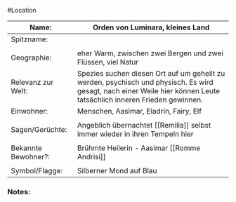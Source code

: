 #Location

| Name:               | Orden von Luminara, kleines Land                                                                                                                                     |
| ------------------- | -------------------------------------------------------------------------------------------------------------------------------------------------------------------- |
| Spitzname:          |                                                                                                                                                                      |
|                     |                                                                                                                                                                      |
| Geographie:         | eher Warm, zwischen zwei Bergen und zwei Flüssen, viel Natur                                                                                                         |
| Relevanz zur Welt:  | Spezies suchen diesen Ort auf um geheilt zu werden, psychisch und physisch. Es wird gesagt, nach einer Weile hier können Leute tatsächlich inneren Frieden gewinnen. |
| Einwohner:          | Menschen, Aasimar, Eladrin, Fairy, Elf                                                                                                                               |
|                     |                                                                                                                                                                      |
| Sagen/Gerüchte:     | Angeblich übernachtet [[Remilia]] selbst immer wieder in ihren Tempeln hier                                                                                          |
|                     |                                                                                                                                                                      |
| Bekannte Bewohner?: | Brühmte Heilerin - Aasimar [[Romme Andrisi]]                                                                                                                         |
|                     |                                                                                                                                                                      |
| Symbol/Flagge:      | Silberner Mond auf Blau                                                                                                                                              |
### Notes:


